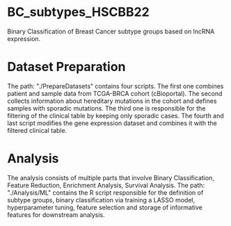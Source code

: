 # BC_subtypes_HSCBB22
Binary Classification of Breast Cancer subtype groups based on lncRNA expression.

# Dataset Preparation
The path: "./PrepareDatasets" contains four scripts. The first one combines patient and sample data from TCGA-BRCA cohort (cBioportal). The second collects information about hereditary mutations in the cohort and defines samples with sporadic mutations. The third one is responsible for the filtering of the clinical table by keeping only sporadic cases. The fourth and last script modifies the gene expression dataset and combines it with the filtered clinical table.

# Analysis
The analysis consists of multiple parts that involve Binary Classification, Feature Reduction, Enrichment Analysis, Survival Analysis. The path: "./Analysis/ML" contains the R script responsible for the definition of subtype groups, binary classification via training a LASSO model, hyperparameter tuning, feature selection and storage of informative features for downstream analysis.
